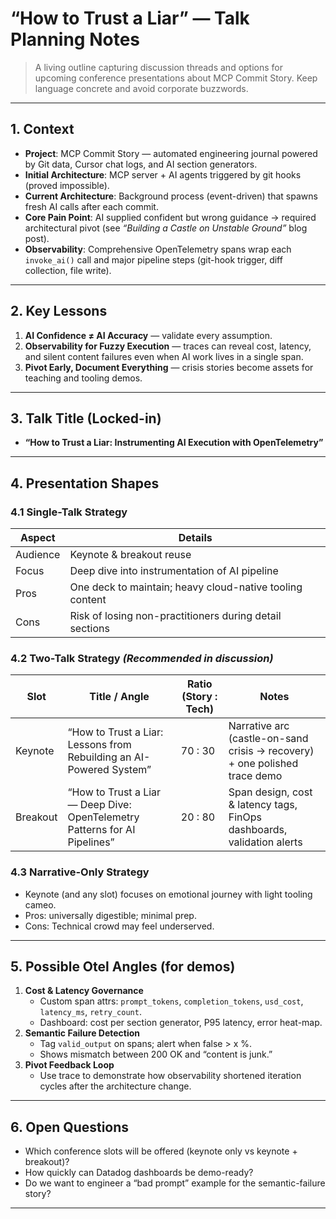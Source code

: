# “How to Trust a Liar” — Talk Planning Notes

> A living outline capturing discussion threads and options for upcoming conference presentations about MCP Commit Story.  Keep language concrete and avoid corporate buzzwords.

---

## 1. Context

- **Project**: MCP Commit Story — automated engineering journal powered by Git data, Cursor chat logs, and AI section generators.
- **Initial Architecture**: MCP server + AI agents triggered by git hooks (proved impossible).
- **Current Architecture**: Background process (event-driven) that spawns fresh AI calls after each commit.
- **Core Pain Point**: AI supplied confident but wrong guidance → required architectural pivot (see *“Building a Castle on Unstable Ground”* blog post).
- **Observability**: Comprehensive OpenTelemetry spans wrap each `invoke_ai()` call and major pipeline steps (git-hook trigger, diff collection, file write).

---

## 2. Key Lessons

1. **AI Confidence ≠ AI Accuracy** — validate every assumption.
2. **Observability for Fuzzy Execution** — traces can reveal cost, latency, and silent content failures even when AI work lives in a single span.
3. **Pivot Early, Document Everything** — crisis stories become assets for teaching and tooling demos.

---

## 3. Talk Title (Locked-in)

- **“How to Trust a Liar: Instrumenting AI Execution with OpenTelemetry”**

---

## 4. Presentation Shapes

### 4.1 Single-Talk Strategy

| Aspect | Details |
| --- | --- |
| Audience | Keynote & breakout reuse |
| Focus | Deep dive into instrumentation of AI pipeline |
| Pros | One deck to maintain; heavy cloud-native tooling content |
| Cons | Risk of losing non-practitioners during detail sections |

### 4.2 Two-Talk Strategy *(Recommended in discussion)*

| Slot | Title / Angle | Ratio (Story : Tech) | Notes |
| --- | --- | --- | --- |
| Keynote | “How to Trust a Liar: Lessons from Rebuilding an AI-Powered System” | 70 : 30 | Narrative arc (castle-on-sand crisis → recovery) + one polished trace demo |
| Breakout | “How to Trust a Liar — Deep Dive: OpenTelemetry Patterns for AI Pipelines” | 20 : 80 | Span design, cost & latency tags, FinOps dashboards, validation alerts |

### 4.3 Narrative-Only Strategy

- Keynote (and any slot) focuses on emotional journey with light tooling cameo.
- Pros: universally digestible; minimal prep.
- Cons: Technical crowd may feel underserved.

---

## 5. Possible Otel Angles (for demos)

1. **Cost & Latency Governance**
   - Custom span attrs: `prompt_tokens`, `completion_tokens`, `usd_cost`, `latency_ms`, `retry_count`.
   - Dashboard: cost per section generator, P95 latency, error heat-map.
2. **Semantic Failure Detection**
   - Tag `valid_output` on spans; alert when false > x %.
   - Shows mismatch between 200 OK and “content is junk.”
3. **Pivot Feedback Loop**
   - Use trace to demonstrate how observability shortened iteration cycles after the architecture change.

---

## 6. Open Questions

- Which conference slots will be offered (keynote only vs keynote + breakout)?
- How quickly can Datadog dashboards be demo-ready?
- Do we want to engineer a “bad prompt” example for the semantic-failure story?

---